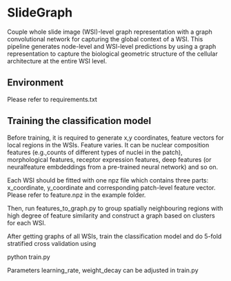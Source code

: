 # SlideGraph
Couple whole slide image (WSI)-level graph representation with a graph convolutional network for capturing the global context of a WSI. This pipeline generates node-level and WSI-level predictions by using a graph representation to capture the biological geometric structure of the cellular architecture at the entire WSI level.

## Environment
Please refer to requirements.txt

## Training the classification model
Before training, it is required to generate x,y coordinates, feature vectors for local regions in the WSIs. Feature varies. It can be nuclear composition features (e.g.,counts of different types of nuclei in the patch), morphological features, receptor expression features, deep features (or neuralfeature embdeddings from a pre-trained neural network) and so on. 

Each WSI should be fitted with one npz file which contains three parts: x_coordinate, y_coordinate and corresponding patch-level feature vector. Please refer to feature.npz in the example folder.

Then, run features_to_graph.py to group spatially neighbouring regions with high degree of feature similarity and construct a graph based on clusters for each WSI.

After getting graphs of all WSIs, train the classification model and do 5-fold stratified cross validation using

python train.py

Parameters learning_rate, weight_decay can be adjusted in train.py
